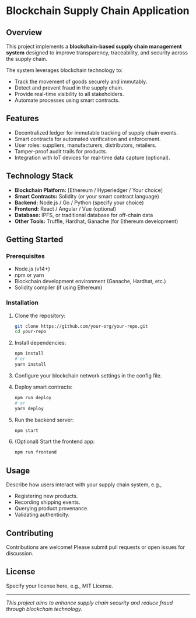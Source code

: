 # Blockchain Supply Chain Application

## Overview

This project implements a **blockchain-based supply chain management system** designed to improve transparency, traceability, and security across the supply chain.

The system leverages blockchain technology to:

- Track the movement of goods securely and immutably.
- Detect and prevent fraud in the supply chain.
- Provide real-time visibility to all stakeholders.
- Automate processes using smart contracts.

## Features

- Decentralized ledger for immutable tracking of supply chain events.
- Smart contracts for automated verification and enforcement.
- User roles: suppliers, manufacturers, distributors, retailers.
- Tamper-proof audit trails for products.
- Integration with IoT devices for real-time data capture (optional).

## Technology Stack

- **Blockchain Platform:** [Ethereum / Hyperledger / Your choice]
- **Smart Contracts:** Solidity (or your smart contract language)
- **Backend:** Node.js / Go / Python (specify your choice)
- **Frontend:** React / Angular / Vue (optional)
- **Database:** IPFS, or traditional database for off-chain data
- **Other Tools:** Truffle, Hardhat, Ganache (for Ethereum development)

## Getting Started

### Prerequisites

- Node.js (v14+)
- npm or yarn
- Blockchain development environment (Ganache, Hardhat, etc.)
- Solidity compiler (if using Ethereum)

### Installation

1. Clone the repository:

   ```bash
   git clone https://github.com/your-org/your-repo.git
   cd your-repo
   ```

2. Install dependencies:

   ```bash
   npm install
   # or
   yarn install
   ```

3. Configure your blockchain network settings in the config file.

4. Deploy smart contracts:

   ```bash
   npm run deploy
   # or
   yarn deploy
   ```

5. Run the backend server:

   ```bash
   npm start
   ```

6. (Optional) Start the frontend app:

   ```bash
   npm run frontend
   ```

## Usage

Describe how users interact with your supply chain system, e.g.,

- Registering new products.
- Recording shipping events.
- Querying product provenance.
- Validating authenticity.

## Contributing

Contributions are welcome! Please submit pull requests or open issues for discussion.

## License

Specify your license here, e.g., MIT License.

---

*This project aims to enhance supply chain security and reduce fraud through blockchain technology.*
